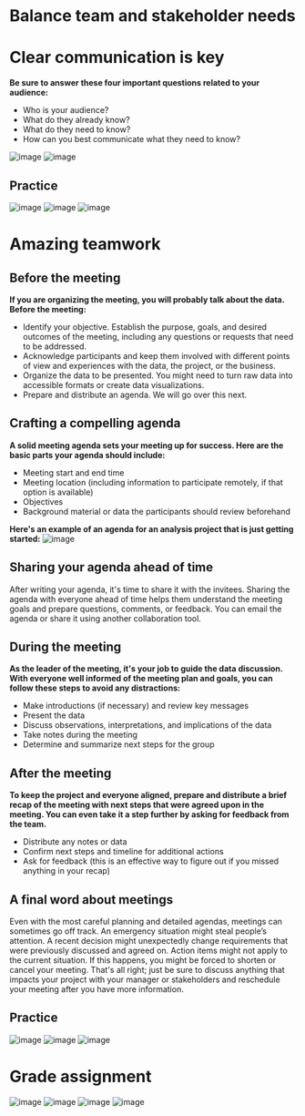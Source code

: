# Balance team and stakeholder needs
# Clear communication is key
**Be sure to answer these four important questions related to your audience:**
- Who is your audience? 
- What do they already know? 
- What do they need to know? 
- How can you best communicate what they need to know?

![image](https://github.com/user-attachments/assets/9594e824-258f-4d34-b371-22c50fd2403e)
![image](https://github.com/user-attachments/assets/5d12b456-e0b8-4330-962d-061897360946)

## Practice

![image](https://github.com/user-attachments/assets/fca276bd-c468-4891-9cfa-ac0c087e8c7e)
![image](https://github.com/user-attachments/assets/123b7df5-9a7a-4f6b-a224-3aecb2a4a1e8)
![image](https://github.com/user-attachments/assets/cdc562e8-2032-456b-85fc-725096091119)

# Amazing teamwork
## Before the meeting
**If you are organizing the meeting, you will probably talk about the data. Before the meeting:**
- Identify your objective. Establish the purpose, goals, and desired outcomes of the meeting, including any questions or requests that need to be addressed.
- Acknowledge participants and keep them involved with different points of view and experiences with the data, the project, or the business.
- Organize the data to be presented. You might need to turn raw data into accessible formats or create data visualizations. 
- Prepare and distribute an agenda. We will go over this next.

## Crafting a compelling agenda
**A solid meeting agenda sets your meeting up for success. Here are the basic parts your agenda should include:**
- Meeting start and end time
- Meeting location (including information to participate remotely, if that option is available)
- Objectives
- Background material or data the participants should review beforehand

**Here's an example of an agenda for an analysis project that is just getting started:**
![image](https://github.com/user-attachments/assets/7653a5ce-c88c-4906-8da2-e0d42bd61d1f)

## Sharing your agenda ahead of time
After writing your agenda, it's time to share it with the invitees. Sharing the agenda with everyone ahead of time helps them understand the meeting goals and prepare questions, comments, or feedback. You can email the agenda or share it using another collaboration tool.

## During the meeting
**As the leader of the meeting, it's your job to guide the data discussion. With everyone well informed of the meeting plan and goals, you can follow these steps to avoid any distractions:**
- Make introductions (if necessary) and review key messages
- Present the data
- Discuss observations, interpretations, and implications of the data
- Take notes during the meeting
- Determine and summarize next steps for the group

## After the meeting
**To keep the project and everyone aligned, prepare and distribute a brief recap of the meeting with next steps that were agreed upon in the meeting. You can even take it a step further by asking for feedback from the team.**
- Distribute any notes or data
- Confirm next steps and timeline for additional actions
- Ask for feedback (this is an effective way to figure out if you missed anything in your recap)

## A final word about meetings
Even with the most careful planning and detailed agendas, meetings can sometimes go off track. An emergency situation might steal people’s attention. A recent decision might unexpectedly change requirements that were previously discussed and agreed on. Action items might not apply to the current situation. If this happens, you might be forced to shorten or cancel your meeting. That's all right; just be sure to discuss anything that impacts your project with your manager or stakeholders and reschedule your meeting after you have more information.

## Practice

![image](https://github.com/user-attachments/assets/a8bdb069-ae22-4caa-ba98-03ee93356998)
![image](https://github.com/user-attachments/assets/7815af25-5a2a-434b-8596-289a4fba92eb)
![image](https://github.com/user-attachments/assets/85df7625-39c6-43d6-8e3a-abda155d7b6c)

# Grade assignment
![image](https://github.com/user-attachments/assets/9e0cf6c3-061d-470b-a5e9-29ff36a43110)
![image](https://github.com/user-attachments/assets/11508087-91f2-4537-bfe8-3d422921c888)
![image](https://github.com/user-attachments/assets/19dbee29-c4e1-4981-8dff-65a05b8fed80)
![image](https://github.com/user-attachments/assets/58f892ff-da99-4877-a8c3-f135bbe7e4d0)
